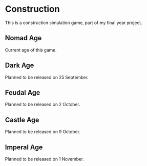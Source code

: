 # Construction
This is a construction simulation game, part of my final year project.

## Nomad Age
Current age of this game.

## Dark Age
Planned to be released on 25 September.

## Feudal Age
Planned to be released on 2 October.

## Castle Age
Planned to be released on 9 October.

## Imperal Age
Planned to be released on 1 November.
